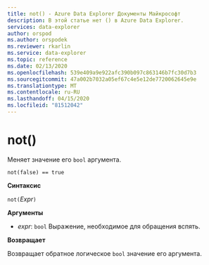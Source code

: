 ```yaml
---
title: not() - Azure Data Explorer Документы Майкрософт
description: В этой статье нет () в Azure Data Explorer.
services: data-explorer
author: orspod
ms.author: orspodek
ms.reviewer: rkarlin
ms.service: data-explorer
ms.topic: reference
ms.date: 02/13/2020
ms.openlocfilehash: 539e409a9e922afc390b097c863146b7fc30d7b3
ms.sourcegitcommit: 47a002b7032a05ef67c4e5e12de7720062645e9e
ms.translationtype: MT
ms.contentlocale: ru-RU
ms.lasthandoff: 04/15/2020
ms.locfileid: "81512042"
---
```

# <a name="not"></a>not()

Меняет значение его `bool` аргумента.

```kusto
not(false) == true
```

**Синтаксис**

`not(`*Expr*`)`

**Аргументы**

* *expr*: `bool` Выражение, необходимое для обращения вспять.

**Возвращает**

Возвращает обратное логическое `bool` значение его аргумента.